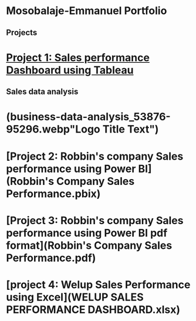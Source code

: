 # Mosobalaje-Emmanuel Portfolio
## Projects
# [Project 1: Sales performance Dashboard using Tableau](https://public.tableau.com/views/GlobalSuperstore_16940854698740/Story1?:language=en-US&:display_count=n&:origin=viz_share_link)
## Sales data analysis
# (business-data-analysis_53876-95296.webp"Logo Title Text")
# [Project 2: Robbin's company Sales performance using Power BI](Robbin's Company Sales Performance.pbix)
# [Project 3: Robbin's company Sales performance using Power BI pdf format](Robbin's Company Sales Performance.pdf)
# [project 4: Welup Sales Performance using Excel](WELUP SALES PERFORMANCE DASHBOARD.xlsx)
